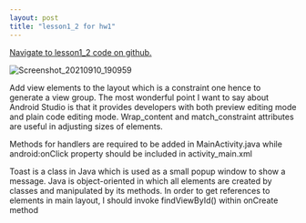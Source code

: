 ```yaml
---
layout: post
title: "lesson1_2 for hw1"
---
```


<a href="https://github.ccs.neu.edu/senyan/lesson1_2">Navigate to lesson1_2 code on github.</a>

![Screenshot_20210910_190959](https://user-images.githubusercontent.com/77960108/133004263-c616a724-a2e4-4719-b3c3-c885ebb67b9b.png)



<p>
Add view elements to the layout which is a constraint one hence to generate a view group. The most wonderful point I want to say about Android Studio is that it provides developers with both preview editing mode and plain code editing mode. Wrap_content and match_constraint attributes are useful in adjusting sizes of elements.
</p>
<p>Methods for handlers are required to be added in MainActivity.java while android:onClick property should be included in activity_main.xml</p>
<p>Toast is a class in Java which is used as a small popup window to show a message. Java is object-oriented in which all elements are created by classes and manipulated by its methods. In order to get references to elements in main layout, I should invoke findViewById() within onCreate method</p>


